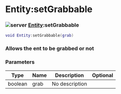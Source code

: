 # Entity:setGrabbable

### ![server](../../home/entity/.gitbook/assets/server.png) [Entity](../../home/entity/home/Entity/):setGrabbable

```lua
void Entity:setGrabbable(grab)
```

### Allows the ent to be grabbed or not

### Parameters

| Type    | Name | Description    | Optional |
| ------- | ---- | -------------- | -------: |
| boolean | grab | No description |          |
